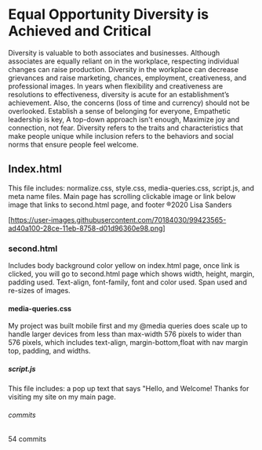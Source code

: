 # Equal Opportunity Diversity is Achieved and Critical

Diversity is valuable to both associates and businesses. Although associates are equally reliant on in the workplace, respecting individual changes can raise production. Diversity in the workplace can decrease grievances and raise marketing, chances, employment, creativeness, and professional images. In years when flexibility and creativeness are resolutions to effectiveness, diversity is acute for an establishment’s achievement. Also, the concerns (loss of time and currency) should not be overlooked. Establish a sense of belonging for everyone, Empathetic leadership is key, A top-down approach isn't enough, Maximize joy and connection, not fear. Diversity refers to the traits and characteristics that make people unique while inclusion refers to the behaviors and social norms that ensure people feel welcome.

## Index.html

This file includes: normalize.css, style.css, media-queries.css, script.js, and meta name files. Main page has scrolling clickable image or link below image that links to second.html page, and footer ®2020 Lisa Sanders

[https://user-images.githubusercontent.com/70184030/99423565-ad40a100-28ce-11eb-8758-d01d96360e98.png]

### second.html

Includes body background color yellow on index.html page, once link is clicked, you will go to second.html page which shows width, height, margin, padding used. Text-align, font-family, font and color used. Span used and re-sizes of images.

#### media-queries.css

My project was built mobile first and my @media queries does scale up to handle larger devices from less than max-width 576 pixels to wider than 576 pixels, which includes text-align, margin-bottom,float with nav margin top, padding, and widths.

##### script.js

This file includes: a pop up text that says "Hello, and Welcome! Thanks for visiting my site on my main page.

###### commits

54 commits
